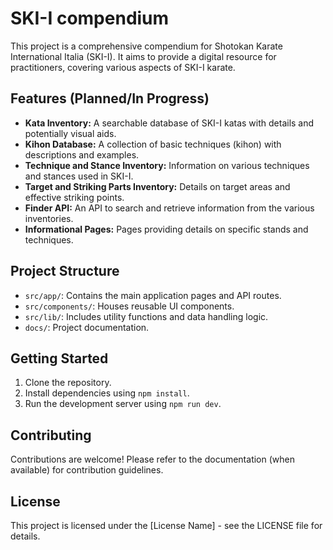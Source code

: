 # SKI-I compendium

This project is a comprehensive compendium for Shotokan Karate International Italia (SKI-I). It aims to provide a digital resource for practitioners, covering various aspects of SKI-I karate.

## Features (Planned/In Progress)

- **Kata Inventory:** A searchable database of SKI-I katas with details and potentially visual aids.
- **Kihon Database:** A collection of basic techniques (kihon) with descriptions and examples.
- **Technique and Stance Inventory:** Information on various techniques and stances used in SKI-I.
- **Target and Striking Parts Inventory:** Details on target areas and effective striking points.
- **Finder API:** An API to search and retrieve information from the various inventories.
- **Informational Pages:** Pages providing details on specific stands and techniques.

## Project Structure

- `src/app/`: Contains the main application pages and API routes.
- `src/components/`: Houses reusable UI components.
- `src/lib/`: Includes utility functions and data handling logic.
- `docs/`: Project documentation.

## Getting Started

1. Clone the repository.
2. Install dependencies using `npm install`.
3. Run the development server using `npm run dev`.

## Contributing

Contributions are welcome! Please refer to the documentation (when available) for contribution guidelines.

## License

This project is licensed under the [License Name] - see the LICENSE file for details.

